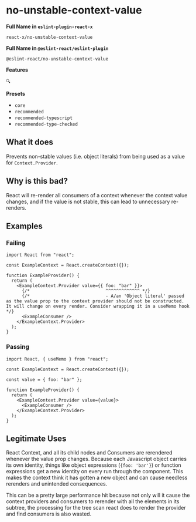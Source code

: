 # no-unstable-context-value

**Full Name in `eslint-plugin-react-x`**

```plain copy
react-x/no-unstable-context-value
```

**Full Name in `@eslint-react/eslint-plugin`**

```plain copy
@eslint-react/no-unstable-context-value
```

**Features**

`🔍`

**Presets**

- `core`
- `recommended`
- `recommended-typescript`
- `recommended-type-checked`

## What it does

Prevents non-stable values (i.e. object literals) from being used as a value for `Context.Provider`.

## Why is this bad?

React will re-render all consumers of a context whenever the context value changes, and if the value is not stable, this can lead to unnecessary re-renders.

## Examples

### Failing

```tsx
import React from "react";

const ExampleContext = React.createContext({});

function ExampleProvider() {
  return (
    <ExampleContext.Provider value={{ foo: "bar" }}>
      {/*                             ^^^^^^^^^^^^^ */}
      {/*                             - A/an 'Object literal' passed as the value prop to the context provider should not be constructed. It will change on every render. Consider wrapping it in a useMemo hook */}
      <ExampleConsumer />
    </ExampleContext.Provider>
  );
}
```

### Passing

```tsx
import React, { useMemo } from "react";

const ExampleContext = React.createContext({});

const value = { foo: "bar" };

function ExampleProvider() {
  return (
    <ExampleContext.Provider value={value}>
      <ExampleConsumer />
    </ExampleContext.Provider>
  );
}
```

## Legitimate Uses

React Context, and all its child nodes and Consumers are rerendered whenever the value prop changes. Because each Javascript object carries its own identity, things like object expressions (`{foo: 'bar'}`) or function expressions get a new identity on every run through the component. This makes the context think it has gotten a new object and can cause needless rerenders and unintended consequences.

This can be a pretty large performance hit because not only will it cause the context providers and consumers to rerender with all the elements in its subtree, the processing for the tree scan react does to render the provider and find consumers is also wasted.
